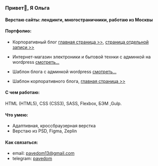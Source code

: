 ### Привет👋, Я Ольга

#### Верстаю сайты: лендинги, многостраничники, работаю из Москвы

#### Портфолио:
- Корпоративный блог [главная страница >>](https://olga-evdokimova.github.io/template-blog/),    [страница отдельной записи >>](https://olga-evdokimova.github.io/template-blog/single.html)

- Интернет-магазин электроники и бытовой технки с админкой на wordpress [смотреть...](https://electronicashop.ru/)
- Шаблон блога с админкой wordpress [смотреть...](https://ci00274.tmweb.ru/) 

- Шаблон корпоративного блога,  [главная страница >>](https://olga-evdokimova.github.io/corporate-blog/)
#### С чем работаю:
HTML (HTML5), CSS (CSS3), SASS, Flexbox, БЭМ ,Gulp.
#### Что умею:
- Адаптивная, кроссбраузерная верстка
- Верстаю из PSD, Figma, Zeplin
#### Как связаться:
- email: pavedom13@gmail.com
- telegram: [pavedom](https:///t.me/pavedom)


